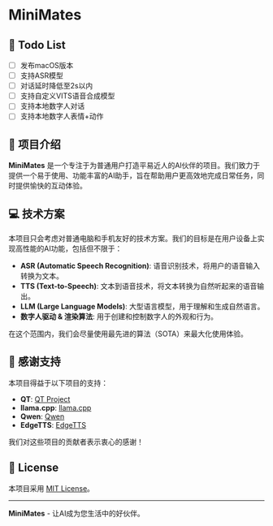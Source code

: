 # MiniMates

## 📝 Todo List

- [ ] 发布macOS版本
- [ ] 支持ASR模型
- [ ] 对话延时降低至2s以内
- [ ] 支持自定义VITS语音合成模型
- [ ] 支持本地数字人对话
- [ ] 支持本地数字人表情+动作

## 🌟 项目介绍

**MiniMates** 是一个专注于为普通用户打造平易近人的AI伙伴的项目。我们致力于提供一个易于使用、功能丰富的AI助手，旨在帮助用户更高效地完成日常任务，同时提供愉快的互动体验。

## 💻 技术方案

本项目只会考虑对普通电脑和手机友好的技术方案。我们的目标是在用户设备上实现高性能的AI功能，包括但不限于：

- **ASR (Automatic Speech Recognition)**: 语音识别技术，将用户的语音输入转换为文本。
- **TTS (Text-to-Speech)**: 文本到语音技术，将文本转换为自然听起来的语音输出。
- **LLM (Large Language Models)**: 大型语言模型，用于理解和生成自然语言。
- **数字人驱动 & 渲染算法**: 用于创建和控制数字人的外观和行为。

在这个范围内，我们会尽量使用最先进的算法（SOTA）来最大化使用体验。

## 🔗 感谢支持

本项目得益于以下项目的支持：

- **QT**: [QT Project](https://www.qt.io/)
- **llama.cpp**: [llama.cpp](https://github.com/ggerganov/llama.cpp)
- **Qwen**: [Qwen](https://github.com/qwen/qwen)
- **EdgeTTS**: [EdgeTTS](https://github.com/microsoft/EdgeTTS)

我们对这些项目的贡献者表示衷心的感谢！

## 📜 License

本项目采用 [MIT License](LICENSE)。

---

**MiniMates** - 让AI成为您生活中的好伙伴。
